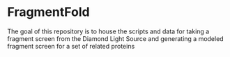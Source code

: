 # FragmentFold
The goal of this repository is to house the scripts and data for taking a fragment screen from the Diamond Light Source and generating a modeled fragment screen for a set of related proteins

